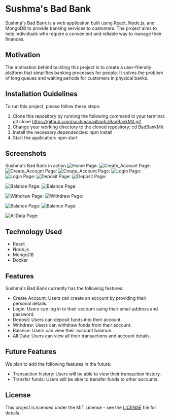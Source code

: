 # Sushma's Bad Bank

Sushma's Bad Bank is a web application built using React, Node.js, and MongoDB to provide banking services to customers. The project aims to help individuals who require a convenient and reliable way to manage their finances.

## Motivation

The motivation behind building this project is to create a user-friendly platform that simplifies banking processes for people. It solves the problem of long queues and waiting periods for customers in physical banks.

## Installation Guidelines

To run this project, please follow these steps:

1. Clone this repository by running the following command in your terminal:
    git clone https://github.com/sushmanaallaofc/BadBankMit.git
2. Change your working directory to the cloned repository:
    cd BadBankMit
3. Install the necessary dependencies:
    npm install
4. Start the application:
    npm start

## Screenshots

Sushma's Bad Bank in action
![Home Page:](Screenshot%20(6).png)
![Create_Account Page:](Screenshot%20(7).png)
![Create_Account Page:](Screenshot%20(8).png)
![Create_Account Page:](Screenshot%20(9).png)
![Login Page:](Screenshot%20(10).png)
![Login Page:](Screenshot%20(11).png)
![Deposit Page:](Screenshot%20(12).png)
![Deposit Page:](Screenshot%20(13).png)

![Balance Page:](Screenshot%20(14).png)
![Balance Page:](Screenshot%20(15).png)

![Withdraw Page:](Screenshot%20(16).png)
![Withdraw Page:](Screenshot%20(17).png)

![Balance Page:](Screenshot%20(18).png)
![Balance Page:](Screenshot%20(19).png)

![AllData Page:](Screenshot%20(20).png)



## Technology Used

- React
- Node.js
- MongoDB
- Docker

## Features

Sushma's Bad Bank currently has the following features:

- Create Account: Users can create an account by providing their personal details.
- Login: Users can log in to their account using their email address and password.
- Deposit: Users can deposit funds into their account.
- Withdraw: Users can withdraw funds from their account.
- Balance: Users can view their account balance.
- All Data: Users can view all their transactions and account details.

## Future Features

We plan to add the following features in the future:

- Transaction history: Users will be able to view their transaction history.
- Transfer funds: Users will be able to transfer funds to other accounts.

## License

This project is licensed under the MIT License - see the [LICENSE](/LICENSE.md) file for details.
